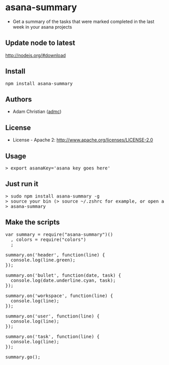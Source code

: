 # asana-summary

  * Get a summary of the tasks that were marked completed in the last week in your asana projects

## Update node to latest

http://nodejs.org/#download

## Install

<pre>
npm install asana-summary
</pre>

## Authors

  - Adam Christian ([admc](http://github.com/admc))

## License

  * License - Apache 2: http://www.apache.org/licenses/LICENSE-2.0

## Usage
<pre>
> export asanaKey='asana key goes here'
</pre>

## Just run it
<pre>
> sudo npm install asana-summary -g
> source your bin (> source ~/.zshrc for example, or open a new tab)
> asana-summary
</pre>

## Make the scripts
<pre>
var summary = require("asana-summary")()
  , colors = require("colors")
  ;

summary.on('header', function(line) {
  console.log(line.green);
});

summary.on('bullet', function(date, task) {
  console.log(date.underline.cyan, task);
});

summary.on('workspace', function(line) {
  console.log(line);
});

summary.on('user', function(line) {
  console.log(line);
});

summary.on('task', function(line) {
  console.log(line);
});

summary.go();
</pre>


